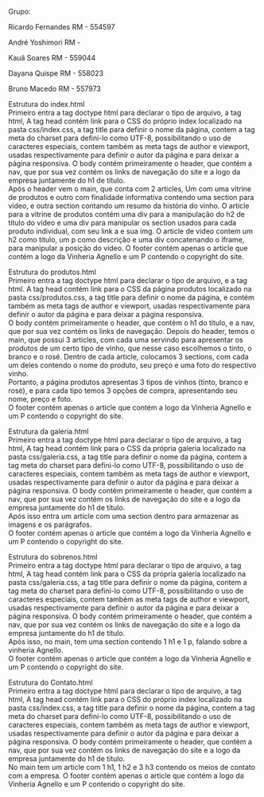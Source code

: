 Grupo: 

Ricardo Fernandes RM - 554597

André Yoshimori RM -  

Kauã Soares RM - 559044

Dayana Quispe RM - 558023

Bruno Macedo RM - 557973


Estrutura do index.html<br>
Primeiro entra a tag doctype html para declarar o tipo de arquivo, a tag html, A tag head contém link para o CSS do próprio index localizado na pasta css/index.css, a tag title para definir o nome da página, contem a tag meta do charset para defini-lo como UTF-8, possibilitando o uso de caracteres especiais, contem também as meta tags de author e viewport, usadas respectivamente para definir o autor da página e para deixar a página responsiva. 
O body contém primeiramente o header, que contém a nav, que por sua vez contém os links de navegação do site e a logo da empresa juntamente do h1 de título.<br>
Após o header vem o main, que conta com 2 articles, Um com uma vitrine de produtos e outro com finalidade informativa contendo uma section para video, e outra section contando um resumo da história do vinho.
O article para a vitrine de produtos contém uma div para a manipulação do h2 de título do vídeo e uma div para manipular os section usados para cada produto individual, com seu link a e sua img.
O article de video contem um h2 como título, um p como descrição e uma div concatenando o iframe, para manipular a posição do vídeo.
O footer contém apenas o article que contém a logo da Vinheria Agnello e um P contendo o copyright do site.


Estrutura do produtos.html<br>
Primeiro entra a tag doctype html para declarar o tipo de arquivo, e a tag html.
A tag head contém link para o CSS da página produtos localizado na pasta css/produtos.css, a tag title para definir o nome da página, e contém também as meta tags de author e viewport, usadas respectivamente para definir o autor da página e para deixar a página responsiva.<br>
O body contém primeiramente o header, que contém o h1 do título, e a nav, que por sua vez contém os links de navegação.
Depois do header, temos o main, que possui 3 articles, com cada uma servindo para apresentar os produtos de um certo tipo de vinho, que nesse caso escolhemos o tinto, o branco e o rosé. Dentro de cada article, colocamos 3 sections, com cada um deles contendo o nome do produto, seu preço e uma foto do respectivo vinho.  
Portanto, a página produtos apresentas 3 tipos de vinhos (tinto, branco e rosé), e para cada tipo temos 3 opções de compra, apresentando seu nome, preço e foto.<br>
O footer contém apenas o article que contém a logo da Vinheria Agnello e um P contendo o copyright do site.


Estrutura da galeria.html<br>
Primeiro entra a tag doctype html para declarar o tipo de arquivo, a tag html, A tag head contém link para o CSS da própria galeria localizado na pasta css/galeria.css, a tag title para definir o nome da página, contem a tag meta do charset para defini-lo como UTF-8, possibilitando o uso de caracteres especiais, contem também as meta tags de author e viewport, usadas respectivamente para definir o autor da página e para deixar a página responsiva. 
O body contém primeiramente o header, que contém a nav, que por sua vez contém os links de navegação do site e a logo da empresa juntamente do h1 de título.<br>
Após isso entra um article com uma section dentro para armazenar as imagens e os parágrafos.<br>
O footer contém apenas o article que contém a logo da Vinheria Agnello e um P contendo o copyright do site.

Estrutura do sobrenos.html<br>
Primeiro entra a tag doctype html para declarar o tipo de arquivo, a tag html, A tag head contém link para o CSS da própria galeria localizado na pasta css/galeria.css, a tag title para definir o nome da página, contem a tag meta do charset para defini-lo como UTF-8, possibilitando o uso de caracteres especiais, contem também as meta tags de author e viewport, usadas respectivamente para definir o autor da página e para deixar a página responsiva. 
O body contém primeiramente o header, que contém a nav, que por sua vez contém os links de navegação do site e a logo da empresa juntamente do h1 de título.<br>
Após isso, no main, tem uma section contendo 1 h1 e 1 p, falando sobre a vinheria Agnello.<br>
O footer contém apenas o article que contém a logo da Vinheria Agnello e um P contendo o copyright do site.

Estrutura do Contato.html<br>
Primeiro entra a tag doctype html para declarar o tipo de arquivo, a tag html, A tag head contém link para o CSS do próprio index localizado na pasta css/index.css, a tag title para definir o nome da página, contem a tag meta do charset para defini-lo como UTF-8, possibilitando o uso de caracteres especiais, contem também as meta tags de author e viewport, usadas respectivamente para definir o autor da página e para deixar a página responsiva. 
O body contém primeiramente o header, que contém a nav, que por sua vez contém os links de navegação do site e a logo da empresa juntamente do h1 de título.<br>
No main tem um article com 1 h1, 1 h2 e 3 h3 contendo os meios de contato com a empresa.
O footer contém apenas o article que contém a logo da Vinheria Agnello e um P contendo o copyright do site.
